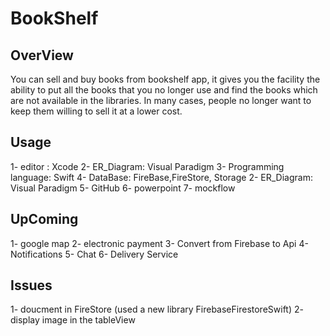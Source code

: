 # BookShelf
## OverView 
You can sell and buy books from bookshelf app, it gives you the facility the ability to put all the books that you no longer use and find the books which are not available in the libraries.  In many cases, people no longer want to keep them willing to sell it at a lower cost. 
## Usage
1- editor : Xcode 
2- ER_Diagram: Visual Paradigm
3- Programming language: Swift
4- DataBase: FireBase,FireStore, Storage
2- ER_Diagram: Visual Paradigm
5- GitHub
6- powerpoint
7- mockflow
## UpComing
1- google map
2- electronic payment
3- Convert from Firebase to Api
4- Notifications
5- Chat
6- Delivery Service
## Issues
1- doucment in FireStore (used a new library FirebaseFirestoreSwift)
2- display image in the tableView



